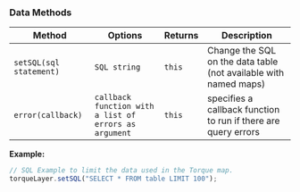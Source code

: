 ### Data Methods

Method | Options | Returns | Description
---|---|---|---
`setSQL(sql statement)` | `SQL string` | `this` | Change the SQL on the data table (not available with named maps)
`error(callback)` | `callback function with a list of errors as argument` | `this` | specifies a callback function to run if there are query errors


**Example:**
```js
// SQL Example to limit the data used in the Torque map.
torqueLayer.setSQL("SELECT * FROM table LIMIT 100");
